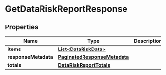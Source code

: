 

# GetDataRiskReportResponse


## Properties

| Name | Type | Description | Notes |
|------------ | ------------- | ------------- | -------------|
|**items** | [**List&lt;DataRiskData&gt;**](DataRiskData.md) |  |  [optional] |
|**responseMetadata** | [**PaginatedResponseMetadata**](PaginatedResponseMetadata.md) |  |  [optional] |
|**totals** | [**DataRiskReportTotals**](DataRiskReportTotals.md) |  |  [optional] |



